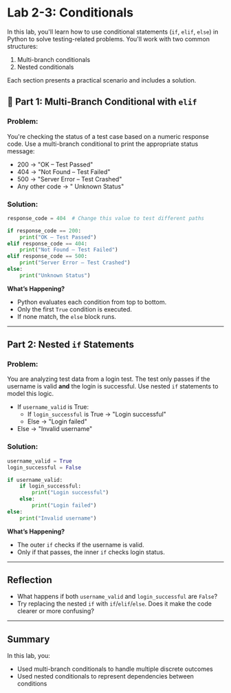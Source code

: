# Lab 2-3: Conditionals

In this lab, you'll learn how to use conditional statements (`if`, `elif`, `else`) in Python to solve testing-related problems. You'll work with two common structures:
1. Multi-branch conditionals
2. Nested conditionals

Each section presents a practical scenario and includes a solution.


## 🔹 Part 1: Multi-Branch Conditional with `elif`

### Problem:
You're checking the status of a test case based on a numeric response code. Use a multi-branch conditional to print the appropriate status message:

- 200 → "OK – Test Passed"
- 404 → "Not Found – Test Failed"
- 500 → "Server Error – Test Crashed"
- Any other code → " Unknown Status"

###  Solution:
```python
response_code = 404  # Change this value to test different paths

if response_code == 200:
    print("OK – Test Passed")
elif response_code == 404:
    print("Not Found – Test Failed")
elif response_code == 500:
    print("Server Error – Test Crashed")
else:
    print("Unknown Status")
```

**What’s Happening?**
- Python evaluates each condition from top to bottom.
- Only the first `True` condition is executed.
- If none match, the `else` block runs.

---

## Part 2: Nested `if` Statements

### Problem:
You are analyzing test data from a login test. The test only passes if the username is valid **and** the login is successful. Use nested `if` statements to model this logic.

- If `username_valid` is True:
    - If `login_successful` is True → "Login successful"
    - Else → "Login failed"
- Else → "Invalid username"

### Solution:
```python
username_valid = True
login_successful = False

if username_valid:
    if login_successful:
        print("Login successful")
    else:
        print("Login failed")
else:
    print("Invalid username")
```

 **What’s Happening?**
- The outer `if` checks if the username is valid.
- Only if that passes, the inner `if` checks login status.

---

## Reflection

- What happens if both `username_valid` and `login_successful` are `False`?
- Try replacing the nested `if` with `if`/`elif`/`else`. Does it make the code clearer or more confusing?

---

## Summary

In this lab, you:
- Used multi-branch conditionals to handle multiple discrete outcomes
- Used nested conditionals to represent dependencies between conditions


